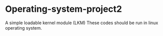 # Operating-system-project2
A simple loadable kernel module (LKM)
These codes should be run in linux operating system.
